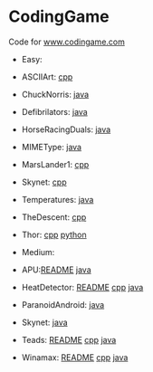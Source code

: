 # CodingGame
Code for www.codingame.com

* Easy: 

 * ASCIIArt: [cpp](https://github.com/AndLydakis/CodingGame/blob/master/easy/ASCIIArt/ASCIIArt.cpp)
 * ChuckNorris: [java](https://github.com/AndLydakis/CodingGame/blob/master/easy/ChuckNorris/ChuckNorris.java)
 * Defibrilators: [java](https://github.com/AndLydakis/CodingGame/blob/master/easy/Defibrillators/Defibrillators.java)
 * HorseRacingDuals: [java](https://github.com/AndLydakis/CodingGame/blob/master/easy/Defibrillators/Defibrillators.java)
 * MIMEType: [java](https://github.com/AndLydakis/CodingGame/blob/master/easy/MIMEType/MIMEType.java)
 * MarsLander1: [cpp](https://github.com/AndLydakis/CodingGame/blob/master/easy/MarsLander1/marsLander1.cpp)
 * Skynet: [cpp](https://github.com/AndLydakis/CodingGame/blob/master/easy/Skynet/skynet.cpp)
 * Temperatures: [java](https://github.com/AndLydakis/CodingGame/blob/master/easy/Temperatures/temperatures.java)
 * TheDescent: [cpp](https://github.com/AndLydakis/CodingGame/blob/master/easy/TheDescent/theDescent.cpp)
 * Thor: [cpp](https://github.com/AndLydakis/CodingGame/blob/master/easy/thor/thor.cpp) [python](https://github.com/AndLydakis/CodingGame/blob/master/easy/thor/thor.py)
 
  
* Medium:

 * APU:[README](https://github.com/AndLydakis/CodingGame/blob/master/medium/APU/APU.README) [java](https://github.com/AndLydakis/CodingGame/blob/master/medium/APU/APU.java)
 * HeatDetector: [README](https://github.com/AndLydakis/CodingGame/blob/master/medium/HeatDetector/HeatDetector.README) [cpp](https://github.com/AndLydakis/CodingGame/blob/master/medium/HeatDetector/HeatDetector.cpp) [java](https://github.com/AndLydakis/CodingGame/blob/master/medium/HeatDetector/HeatDetector.java)
 * ParanoidAndroid: [java](https://github.com/AndLydakis/CodingGame/blob/master/medium/ParanoidAndroid/ParanoidAndroid.java)
 * Skynet: [java](https://github.com/AndLydakis/CodingGame/blob/master/medium/Skynet/Skynet.java)
 * Teads: [README](https://github.com/AndLydakis/CodingGame/blob/master/medium/Teads/Teads.README) [cpp](https://github.com/AndLydakis/CodingGame/blob/master/medium/Teads/Teads.cpp) [java](https://github.com/AndLydakis/CodingGame/blob/master/medium/Teads/Teads.java)
 * Winamax: [README](https://github.com/AndLydakis/CodingGame/blob/master/medium/Winamax/Winamax.README) [cpp](https://github.com/AndLydakis/CodingGame/blob/master/medium/Winamax/Winamax.cpp) [java](https://github.com/AndLydakis/CodingGame/blob/master/medium/Winamax/Winamax.java)

